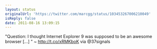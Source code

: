 ```yaml
---
layout: status
originalUrl: 'https://twitter.com/marcgg/status/103453267006210049'
isReply: false
date: 2011-08-16 13:09:15
---
```


"Question: I thought Internet Explorer 9 was supposed to be an awesome browser [...] " ~ http://t.co/xRMKboK via @37signals
